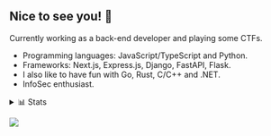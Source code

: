 ## Nice to see you! 👀

Currently working as a back-end developer and playing some CTFs.

- Programming languages: JavaScript/TypeScript and Python.
- Frameworks: Next.js, Express.js, Django, FastAPI, Flask.
- I also like to have fun with Go, Rust, C/C++ and .NET.
- InfoSec enthusiast.

<details>
    <summary>📊 Stats</summary>
    <p align="center">
        <img src="https://github-readme-stats.vercel.app/api?username=nezzzumi&show_icons=true&theme=tokyonight&count_private=true"/>
    </p>
    <p align="center">
        <img src="https://github-readme-stats.vercel.app/api/wakatime?username=iShi0n&theme=tokyonight&count_private=true&layout=compact" />
    </p>
    <p align="center">
      <a href="https://app.hackthebox.com/profile/869590">
        <img src="https://www.hackthebox.com/badge/image/869590">
      </a>
    </p>
</details>

![](https://hit.yhype.me/github/profile?user_id=46503804)

